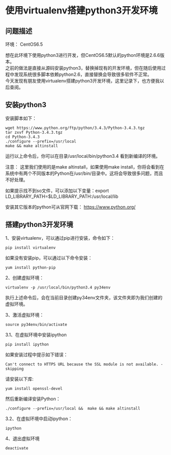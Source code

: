 # 使用virtualenv搭建python3开发环境

## 问题描述

环境： CentOS6.5

想在此环境下使用python3进行开发，但CentOS6.5默认的python环境是2.6.6版本。      
之前的做法是直接从源码安装python3，替换掉现有的开发环境，但在随后使用过程中发现系统很多脚本依赖python2.6，直接替换会导致很多软件不正常。            
今天发现有朋友使用virtualenv搭建python3开发环境，这里记录下，也方便我以后查阅。        

## 安装python3

安装脚本如下：

    wget https://www.python.org/ftp/python/3.4.3/Python-3.4.3.tgz
    tar zxvf Python-3.4.3.tgz 
    cd Python-3.4.3 
    ./configure --prefix=/usr/local 
    make && make altinstall 
    
运行以上命令后，你可以在目录/usr/local/bin/python3.4 看到新编译的环境。

注意：
这里我们使用的是make altinstall，如果使用make install，你将会看到在系统中有两个不同版本的Python在/usr/bin/目录中。这将会导致很多问题，而且不好处理。 

如果提示找不到so文件，可以添加以下变量：export LD_LIBRARY_PATH=$LD_LIBRARY_PATH:/usr/local/lib

安装其它版本的python可从官网下载： https://www.python.org/

## 搭建python3开发环境

1、安装virtualenv，可以通过pip进行安装，命令如下：

    pip install virtualenv 
    
如果没有安装pip，可以通过以下命令安装：

    yum install python-pip

2、创建虚拟环境：  

    virtualenv -p /usr/local/bin/python3.4 py34env 
    
执行上述命令后，会在当前目录创建py34env文件夹，该文件夹即为我们创建的虚拟环境。

3、激活虚拟环境： 

    source py34env/bin/activate 

3.1、在虚拟环境中安装ipython 

    pip install ipython 
    
如果安装过程中提示如下错误：

    Can't connect to HTTPS URL because the SSL module is not available. - skipping

请安装以下库:
    
    yum install openssl-devel
    
然后重新编译安装Python：
    
    ./configure --prefix=/usr/local &&  make && make altinstall 
    
3.2、在虚拟环境中启动ipython： 

    ipython 

4、退出虚拟环境

    deactivate 



